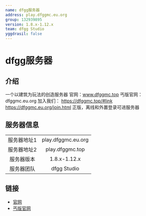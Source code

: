 ```yaml
---
name: dfgg服务器
address: play.dfggmc.eu.org
group: 132939895
version: 1.8.x-1.12.x
team: dfgg Studio
yggdrasil: false
---
```

# dfgg服务器

## 介绍

一个以建筑为玩法的创造服务器
官网：www.dfggmc.top
丐版官网：dfggmc.eu.org
加入我们：
https://dfggmc.top/#link 
https://dfggmc.eu.org/join.html
正版，离线和外置登录可进服务器

## 服务器信息

|||
| :---: | :---: |
| 服务器地址1 | play.dfggmc.eu.org |
| 服务器地址2 | play.dfggmc.top |
| 服务器版本 | 1.8.x-1.12.x |
| 服务器团队 | dfgg Studio |

## 链接

- [官网](https://www.dfggmc.top)
- [丐版官网](https://dfggmc.eu.org)
